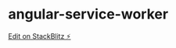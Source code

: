 # angular-service-worker

[Edit on StackBlitz ⚡️](https://stackblitz.com/edit/angular-service-worker)